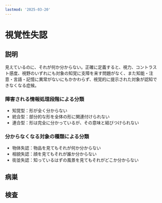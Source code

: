 ```yaml
---
lastmod: '2025-03-20'
---
```


# 視覚性失認

## 説明

見えているのに、それが何か分からない。正確に定義すると、視力、コントラスト感度、視野のいずれにも対象の知覚に支障を来す問題がなく、また知能・注意・言語・記憶に異常がないにもかかわらず、視覚的に提示された対象が認知できなくなる症候。

### 障害される情報処理段階による分類

- 知覚型：形が全く分からない
- 統合型：部分的な形を全体の形に関連付けられない
- 連合型：形は完全に分かっているが、その意味と結びつけられない

### 分からなくなる対象の種類による分類

- 物体失認：物品を見てもそれが何か分からない
- 相貌失認：顔を見てもそれが誰か分からない
- 街並失認：知っているはずの風景を見てもそれがどこか分からない

## 病巣

## 検査

